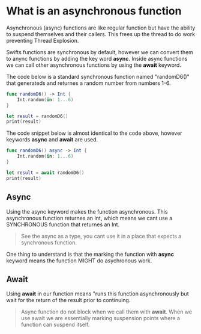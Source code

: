 # What is an asynchronous function

Asynchronous (async) functions are like regular function but have the ability to suspend themselves and their callers. This frees up the thread to do work 
preventing Thread Explosion.

Swifts functions are synchronous by default, however we can convert them to anync functions by adding the key word **async**.
Inside async functions we can call other asynchronous functions by using the **await** keyword.

The code below is a standard synchronous function named "randomD6()" that generateds and returnes a random number from numbers 1-6. 

``` swift
func randomD6() -> Int {
    Int.random(in: 1...6)
}

let result = randomD6()
print(result)
```

The code snippet below is almost identical to the code above, however keywords **async** and **await** are used. 

``` swift
func randomD6() async -> Int {
    Int.random(in: 1...6)
}

let result = await randomD6()
print(result)
```


## Async

Using the async keyword makes the function asynchronous. This asynchronous function returnes an Int, which means we cant use a SYNCHRONOUS function that returnes an Int. 
> See the async as a type, you cant use it in a place that expects a synchronous function. 

One thing to understand is that the marking the function with **async** keyword means the function MIGHT do asychronous work.  


## Await

Using **await** in our function means "runs this function asynchronously but wait for the return of the result prior to continuing. 

> Async function do not block when we call them with **await**. When we use await we are essentially marking suspension points where a function can suspend itself. 



